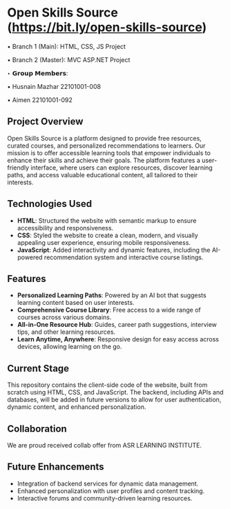 # Open Skills Source (https://bit.ly/open-skills-source)
• Branch 1 (Main): HTML, CSS, JS Project

• Branch 2 (Master): MVC ASP.NET Project


‣ 𝗚𝗿𝗼𝘂𝗽 𝗠𝗲𝗺𝗯𝗲𝗿𝘀:

• Husnain Mazhar 22101001-008

• Aimen 22101001-092

## Project Overview
Open Skills Source is a platform designed to provide free resources, curated courses, and personalized recommendations to learners. Our mission is to offer accessible learning tools that empower individuals to enhance their skills and achieve their goals. The platform features a user-friendly interface, where users can explore resources, discover learning paths, and access valuable educational content, all tailored to their interests.

## Technologies Used
- **HTML**: Structured the website with semantic markup to ensure accessibility and responsiveness.
- **CSS**: Styled the website to create a clean, modern, and visually appealing user experience, ensuring mobile responsiveness.
- **JavaScript**: Added interactivity and dynamic features, including the AI-powered recommendation system and interactive course listings.

## Features
- **Personalized Learning Paths**: Powered by an AI bot that suggests learning content based on user interests.
- **Comprehensive Course Library**: Free access to a wide range of courses across various domains.
- **All-in-One Resource Hub**: Guides, career path suggestions, interview tips, and other learning resources.
- **Learn Anytime, Anywhere**: Responsive design for easy access across devices, allowing learning on the go.

## Current Stage
This repository contains the client-side code of the website, built from scratch using HTML, CSS, and JavaScript. The backend, including APIs and databases, will be added in future versions to allow for user authentication, dynamic content, and enhanced personalization.

## Collaboration
We are proud received collab offer from ASR LEARNING INSTITUTE.

## Future Enhancements
- Integration of backend services for dynamic data management.
- Enhanced personalization with user profiles and content tracking.
- Interactive forums and community-driven learning resources.
